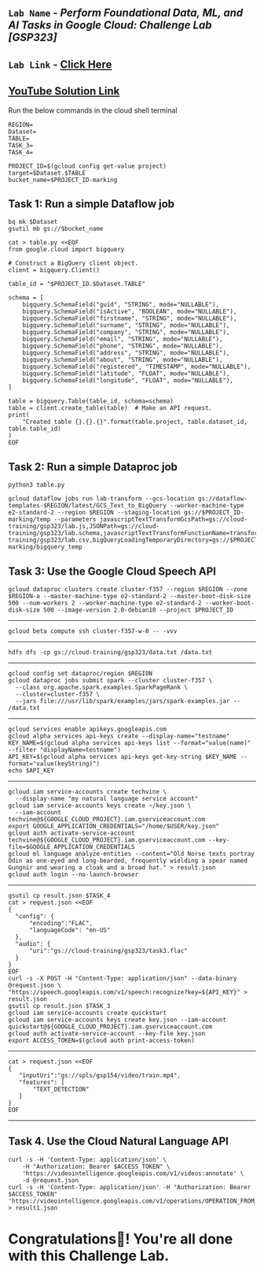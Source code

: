 ## `Lab Name` - *Perform Foundational Data, ML, and AI Tasks in Google Cloud: Challenge Lab [GSP323]*
## `Lab Link` - [Click Here](https://www.cloudskillsboost.google/focuses/11044?parent=catalog)

## [YouTube Solution Link]()

Run the below commands in the cloud shell terminal

```
REGION=
Dataset=
TABLE=
TASK_3=
TASK_4=
```

```
PROJECT_ID=$(gcloud config get-value project)
target=$Dataset.$TABLE
bucket_name=$PROJECT_ID-marking
```

## Task 1: Run a simple Dataflow job

```
bq mk $Dataset
gsutil mb gs://$bucket_name
```
```
cat > table.py <<EOF
from google.cloud import bigquery

# Construct a BigQuery client object.
client = bigquery.Client()

table_id = "$PROJECT_ID.$Dataset.TABLE"

schema = [
    bigquery.SchemaField("guid", "STRING", mode="NULLABLE"),
    bigquery.SchemaField("isActive", "BOOLEAN", mode="NULLABLE"),
    bigquery.SchemaField("firstname", "STRING", mode="NULLABLE"),
    bigquery.SchemaField("surname", "STRING", mode="NULLABLE"),
    bigquery.SchemaField("company", "STRING", mode="NULLABLE"),
    bigquery.SchemaField("email", "STRING", mode="NULLABLE"),
    bigquery.SchemaField("phone", "STRING", mode="NULLABLE"),
    bigquery.SchemaField("address", "STRING", mode="NULLABLE"),
    bigquery.SchemaField("about", "STRING", mode="NULLABLE"),
    bigquery.SchemaField("registered", "TIMESTAMP", mode="NULLABLE"),
    bigquery.SchemaField("latitude", "FLOAT", mode="NULLABLE"),
    bigquery.SchemaField("longitude", "FLOAT", mode="NULLABLE"),
]

table = bigquery.Table(table_id, schema=schema)
table = client.create_table(table)  # Make an API request.
print(
    "Created table {}.{}.{}".format(table.project, table.dataset_id, table.table_id)
)
EOF
```
## Task 2: Run a simple Dataproc job
```
python3 table.py

gcloud dataflow jobs run lab-transform --gcs-location gs://dataflow-templates-$REGION/latest/GCS_Text_to_BigQuery --worker-machine-type e2-standard-2 --region $REGION --staging-location gs://$PROJECT_ID-marking/temp --parameters javascriptTextTransformGcsPath=gs://cloud-training/gsp323/lab.js,JSONPath=gs://cloud-training/gsp323/lab.schema,javascriptTextTransformFunctionName=transform,outputTable=$PROJECT_ID:$Dataset.$TABLE,inputFilePattern=gs://cloud-training/gsp323/lab.csv,bigQueryLoadingTemporaryDirectory=gs://$PROJECT_ID-marking/bigquery_temp
```

## Task 3: Use the Google Cloud Speech API

```
gcloud dataproc clusters create cluster-f357 --region $REGION --zone $REGION-a --master-machine-type e2-standard-2 --master-boot-disk-size 500 --num-workers 2 --worker-machine-type e2-standard-2 --worker-boot-disk-size 500 --image-version 2.0-debian10 --project $PROJECT_ID
```

--------------------------------------------------------------------------------------------------------------------------
```
gcloud beta compute ssh cluster-f357-w-0 -- -vvv
```
--------------------------------------------------------------------------------------------------------------------------
```
hdfs dfs -cp gs://cloud-training/gsp323/data.txt /data.txt
```
--------------------------------------------------------------------------------------------------------------------------
```
gcloud config set dataproc/region $REGION
gcloud dataproc jobs submit spark --cluster cluster-f357 \
  --class org.apache.spark.examples.SparkPageRank \
  --cluster=cluster-f357 \
  --jars file:///usr/lib/spark/examples/jars/spark-examples.jar -- /data.txt
```
--------------------------------------------------------------------------------------------------------------------------
```
gcloud services enable apikeys.googleapis.com
gcloud alpha services api-keys create --display-name="testname" 
KEY_NAME=$(gcloud alpha services api-keys list --format="value(name)" --filter "displayName=testname")
API_KEY=$(gcloud alpha services api-keys get-key-string $KEY_NAME --format="value(keyString)")
echo $API_KEY
```
--------------------------------------------------------------------------------------------------------------------------
```
gcloud iam service-accounts create techvine \
  --display-name "my natural language service account"
gcloud iam service-accounts keys create ~/key.json \
  --iam-account techvine@${GOOGLE_CLOUD_PROJECT}.iam.gserviceaccount.com
export GOOGLE_APPLICATION_CREDENTIALS="/home/$USER/key.json"
gcloud auth activate-service-account techvine@${GOOGLE_CLOUD_PROJECT}.iam.gserviceaccount.com --key-file=$GOOGLE_APPLICATION_CREDENTIALS
gcloud ml language analyze-entities --content="Old Norse texts portray Odin as one-eyed and long-bearded, frequently wielding a spear named Gungnir and wearing a cloak and a broad hat." > result.json
gcloud auth login --no-launch-browser
```

--------------------------------------------------------------------------------------------------------------------------
```
gsutil cp result.json $TASK_4
cat > request.json <<EOF 
{
  "config": {
      "encoding":"FLAC",
      "languageCode": "en-US"
  },
  "audio": {
      "uri":"gs://cloud-training/gsp323/task3.flac"
  }
}
EOF
curl -s -X POST -H "Content-Type: application/json" --data-binary @request.json \
"https://speech.googleapis.com/v1/speech:recognize?key=${API_KEY}" > result.json
gsutil cp result.json $TASK_3
gcloud iam service-accounts create quickstart
gcloud iam service-accounts keys create key.json --iam-account quickstart@${GOOGLE_CLOUD_PROJECT}.iam.gserviceaccount.com
gcloud auth activate-service-account --key-file key.json
export ACCESS_TOKEN=$(gcloud auth print-access-token)
```
--------------------------------------------------------------------------------------------------------------------------
```
cat > request.json <<EOF 
{
   "inputUri":"gs://spls/gsp154/video/train.mp4",
   "features": [
       "TEXT_DETECTION"
   ]
}
EOF

```
--------------------------------------------------------------------------------------------------------------------------

## Task 4. Use the Cloud Natural Language API
```
curl -s -H 'Content-Type: application/json' \
    -H "Authorization: Bearer $ACCESS_TOKEN" \
    'https://videointelligence.googleapis.com/v1/videos:annotate' \
    -d @request.json
curl -s -H 'Content-Type: application/json' -H "Authorization: Bearer $ACCESS_TOKEN" 'https://videointelligence.googleapis.com/v1/operations/OPERATION_FROM_PREVIOUS_REQUEST' > result1.json
```

# Congratulations🎉! You're all done with this Challenge Lab.